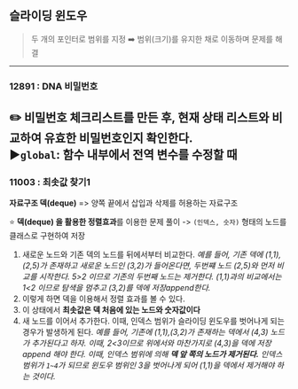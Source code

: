 ## 슬라이딩 윈도우
> 두 개의 포인터로 범위를 지정 ➡️ 범위(크기)를 유지한 채로 이동하며 문제를 해결 
---
### 12891 : DNA 비밀번호
✏️ 비밀번호 체크리스트를 만든 후, 현재 상태 리스트와 비교하여 유효한 비밀번호인지 확인한다. ️
<br/>
▶️```global```: 함수 내부에서 전역 변수를 수정할 때
---
### 11003 : 최솟값 찾기1
**자료구조 덱(deque)**
=> 양쪽 끝에서 삽입과 삭제를 허용하는 자료구조

⭐ **덱(deque) 을 활용한 정렬효과**를 이용한 문제 풀이
-> ```(인덱스, 숫자)``` 형태의 노드를 클래스로 구현하여 저장
1. 새로운 노드와 기존 덱의 노드를 뒤에서부터 비교한다.
_예를 들어, 기존 덱에 (1,1),(2,5)가 존재하고 새로운 노드인 (3,2)가 들어온다면, 두번쨰 노드 (2,5)와 먼저 비교를 시작한다. 5>2 이므로 기존의 두번째 노드는 제거한다.
   (1,1)과의 비교에서는 1<2 이므로 탐색을 멈추고 (3,2)를 덱에 저장append한다._
2. 이렇게 하면 덱을 이용해서 정렬 효과를 볼 수 있다. 
3. 이 상태에서 **최솟값은 덱 처음에 있는 노드와 숫자값이다**
4. 새 노드를 이어서 추가한다. 이때, 인덱스 범위가 슬라이딩 윈도우를 벗어나게 되는 경우가 발생하게 된다. 
_예를 들어, 기존에 (1,1),(3,2)가 존재하는 덱에서 (4,3) 노드가 추가된다고 하자. 이때, 2<3이므로 위에서와 마찬가지로 (4,3)을 덱에 저장append 해야 한다.
이때, 인덱스 범위에 의해 **덱 앞 쪽의 노드가 제거된다.** 인덱스 범위가 ```1~4```가 되므로 윈도우 범위인 3을 벗어나게 되어 (1,1)을 덱에서 제거해야 하는 것이다._
